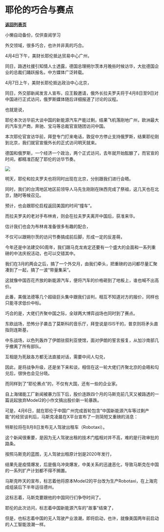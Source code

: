 # 耶伦的巧合与赛点

[**返回列表页**](/gzh/政事堂2019)

小懒自动备份，仅供查阅学习

外交领域，很多巧合，也许并非真的巧合。

4月4日下午，美财长耶伦抵达贸易中心广州，  

同日，路透社援引知情人士透露，德国总理朔尔茨本月晚些时候访华，大批德国企业的总裁们踊跃报名，中方媒体广泛转载。

4月7日上午，美财长耶伦抵达政治中心北京，  

同日，外交部新闻发言人宣布，应王毅邀请，俄外长拉夫罗夫将于4月8日至9日对中国进行正式访问，俄罗斯媒体随后详细报道了讨论的议程。

也就是说，

耶伦本次访华前大谈中国的新能源汽车产能过剩，结果飞机落刚地广州，欧洲最大的汽车生产商，奔驰、宝马等总裁官宣随团访问中国。

本次耶伦官宣访华前，拜登专门打来电话，敦促中方停止支持俄罗斯，结果耶伦刚到北京，我们就官宣俄外长的正式访问明天就来。

德国和俄罗斯，一个经济一个政治，两个正式访问，去年就开始酝酿了，而官宣的时间，都精准匹配了耶伦的访华节奏。

![](https://mmbiz.qpic.cn/mmbiz_jpg/rxhS23yu8cPHdmnFMLBsAaqXr2JPCARKz6ibMsS5m6nbupCQKiaN7tuzU7oLZahks2JLibg1oBrjibbyemfias1NdWA/640?wx_fmt=jpeg&from;=appmsg)

明天，耶伦和拉夫罗夫也将同时出现在北京，分别跟我们进行会晤。

同时，我们的台湾地区地区前领导人马先生刚刚在陕西完成了祭祖，这几天也在北京，随时等候召见。  

预计，也会跟耶伦启程返回美国的时间“撞车”。

而拉夫罗夫的老对手布林肯，则会在拉夫罗夫离开中国后，获准来华。

估计我们也会为布林肯准备很多有趣的配合，  

不仅可以跟朔尔茨的访问节奏搞成前后脚，形成一定的反差萌，  

今年还是中法建交60周年，我们跟马克龙肯定还要有一个盛大的会面和一系列重磅的中法庆祝活动，也可以交错其中。

我们在3月的两会之后，搞了一个外交月，由我们牵头，把重磅的访问都尽量汇聚凑到了一起，搞了一波“带量集采”。

这就像中国百花齐放的新能源汽车，便将汽车的价格砸到了地板上，谁也喊不出高价。  

此番，美俄法德等几个超级巨头集中跟我们谈判，相互不知道对方的报价，同样也只能寻求低价中标。

巧合的是，大佬们齐聚中国之际，全球两大博弈战场也同时到了赛点。  

东欧战场，恐怖分子袭击了莫斯科的音乐厅，拜登说是ISIS干的，普京则将矛头直指则连斯基，

中东战场，以色列轰炸了伊朗驻叙利亚使馆，面对伊朗的誓言报复，从加沙南部几乎撤离了所有部队。

互相是为死敌各方都无法直接对话，需要中间人勾兑，

因此，是将战争升级，还是坐下来和谈，相信在这一轮大佬们齐聚北京的会晤和勾兑后，很快也会见分晓。

而同样到了“耶伦赛点”的，不仅有大国，还有一些的企业家。  

自上海储能工厂新闻被暴力压下后，股价连跌四个月的马斯克前几天又被路透的一篇说起放弃Model2的小作文搞出股价新一轮暴跌。

可是，4月6日，就在耶伦于中国广州完成首轮包含“中国新能源汽车等过剩产能”的经贸谈判后，马斯克凌晨在X平台宣布了一则简短又重磅的消息：

特斯拉将在8月8日发布无人驾驶出租车（Robotaxi）。  

这个新闻很重要，是因为无人驾驶出租的技术门槛相对并不高，难的是行政审批的路条。

按照马斯克的蓝图，无人驾驶出租原计划是2020年发行，

结果先是疫情爆发，后是俄乌冲突爆发，中美关系的迅速恶化，导致马斯克在中国的一系列扩产计划都不得不搁置。

马斯克昨天的宣布，标志着他将原本Model2的平台改为生产Robotaxi，在上海完成组装后下半年运往德州。

这标志着，马斯克要跟他的中国同行们争夺时间了。

耶伦的此次访问，标志着中国新能源汽车的"故事"结束了，

但是，也标志着中国的无人驾驶产业浪潮，即将启动，也许，就像美国两年前启动的人工智能浪潮一样。  

